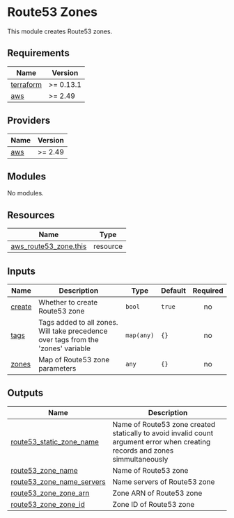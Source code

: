 # Route53 Zones

This module creates Route53 zones.

<!-- BEGINNING OF PRE-COMMIT-TERRAFORM DOCS HOOK -->
## Requirements

| Name | Version |
|------|---------|
| <a name="requirement_terraform"></a> [terraform](#requirement\_terraform) | >= 0.13.1 |
| <a name="requirement_aws"></a> [aws](#requirement\_aws) | >= 2.49 |

## Providers

| Name | Version |
|------|---------|
| <a name="provider_aws"></a> [aws](#provider\_aws) | >= 2.49 |

## Modules

No modules.

## Resources

| Name | Type |
|------|------|
| [aws_route53_zone.this](https://registry.terraform.io/providers/hashicorp/aws/latest/docs/resources/route53_zone) | resource |

## Inputs

| Name | Description | Type | Default | Required |
|------|-------------|------|---------|:--------:|
| <a name="input_create"></a> [create](#input\_create) | Whether to create Route53 zone | `bool` | `true` | no |
| <a name="input_tags"></a> [tags](#input\_tags) | Tags added to all zones. Will take precedence over tags from the 'zones' variable | `map(any)` | `{}` | no |
| <a name="input_zones"></a> [zones](#input\_zones) | Map of Route53 zone parameters | `any` | `{}` | no |

## Outputs

| Name | Description |
|------|-------------|
| <a name="output_route53_static_zone_name"></a> [route53\_static\_zone\_name](#output\_route53\_static\_zone\_name) | Name of Route53 zone created statically to avoid invalid count argument error when creating records and zones simmultaneously |
| <a name="output_route53_zone_name"></a> [route53\_zone\_name](#output\_route53\_zone\_name) | Name of Route53 zone |
| <a name="output_route53_zone_name_servers"></a> [route53\_zone\_name\_servers](#output\_route53\_zone\_name\_servers) | Name servers of Route53 zone |
| <a name="output_route53_zone_zone_arn"></a> [route53\_zone\_zone\_arn](#output\_route53\_zone\_zone\_arn) | Zone ARN of Route53 zone |
| <a name="output_route53_zone_zone_id"></a> [route53\_zone\_zone\_id](#output\_route53\_zone\_zone\_id) | Zone ID of Route53 zone |
<!-- END OF PRE-COMMIT-TERRAFORM DOCS HOOK -->